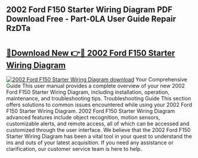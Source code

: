 ## 2002 Ford F150 Starter Wiring Diagram PDF Download Free - Part-0LA User Guide Repair RzDTa

# <h2><a href="http://dfhqso7.blite.top/?on=2002+Ford+F150+Starter+Wiring+Diagram">🔗Download New 👉🔴 2002 Ford F150 Starter Wiring Diagram</a></h2>

[![2002 Ford F150 Starter Wiring Diagram download](https://i.imgur.com/lujVjoI.png)](http://dfhqso7.blite.top/?on=2002+Ford+F150+Starter+Wiring+Diagram)
Your Comprehensive Guide This user manual provides a complete overview of your new 2002 Ford F150 Starter Wiring Diagram, including installation, operation, maintenance, and troubleshooting tips. Troubleshooting Guide This section offers solutions to common issues encountered while using your 2002 Ford F150 Starter Wiring Diagram. 2002 Ford F150 Starter Wiring Diagram advanced features include object recognition, motion sensors, customizable alerts, and remote access, all of which can be accessed and customized through the user interface. We believe that the 2002 Ford F150 Starter Wiring Diagram has been a vital tool in your quest to understand the ins and outs of your latest acquisition. If you need any assistance or clarification, our customer service team is here to help.
